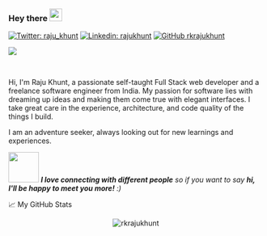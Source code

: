 ### Hey there <img src="https://media.giphy.com/media/hvRJCLFzcasrR4ia7z/giphy.gif" width="25px">

[![Twitter: raju_khunt](https://img.shields.io/twitter/follow/raju_khunt?style=social)](https://twitter.com/raju_khunt)
[![Linkedin: rajukhunt](https://img.shields.io/badge/-rkrajukhunt-blue?style=flat-square&logo=Linkedin&logoColor=white&link=https://www.linkedin.com/in/rajukhunt/)](https://www.linkedin.com/in/rajukhunt/)
[![GitHub rkrajukhunt](https://img.shields.io/github/followers/rkrajukhunt?label=follow&style=social)](https://github.com/rkrajukhunt)


![](https://visitor-badge.glitch.me/badge?page_id=rkrajukhunt.rkrajukhunt)

<br />

Hi, I'm Raju Khunt, a passionate self-taught Full Stack web developer and a freelance software engineer from India. My passion for software lies with dreaming up ideas and making them come true with elegant interfaces. I take great care in the experience, architecture, and code quality of the things I build.

I am an adventure seeker, always looking out for new learnings and experiences.

<img src="https://media.giphy.com/media/LnQjpWaON8nhr21vNW/giphy.gif" width="60"> <em><b>I love connecting with different people</b> so if you want to say <b>hi, I'll be happy to meet you more!</b> :)</em>

📈 My GitHub Stats

<p align="center"> <img src="https://github-readme-stats.vercel.app/api?username=rkrajukhunt&show_icons=true&theme=gotham" alt="rkrajukhunt" />
